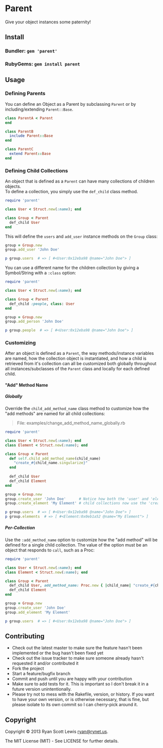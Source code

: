 # Parent

Give your object instances some paternity!

## Install

### Bundler: `gem 'parent'`

### RubyGems: `gem install parent`

## Usage

### Defining Parents

You can define an Object as a Parent by subclassing `Parent` or by including/extending `Parent::Base`.

```ruby
class ParentA < Parent
end

class ParentB
  include Parent::Base
end

class ParentC
  extend Parent::Base
end
```

### Defining Child Collections

An object that is defined as a `Parent` can have many collections of children objects.  
To define a collection, you simply use the `def_child` class method.

```ruby
require 'parent'

class User < Struct.new(:name); end

class Group < Parent
  def_child User
end
```

This will define the `users` and `add_user` instance methods on the `Group` class:

```ruby
group = Group.new
group.add_user 'John Doe'

p group.users  # => [ #<User:0x12eba98 @name="John Doe"> ]
```

You can use a different name for the children collection by giving a Symbol/String with a `:class` option:

```ruby
require 'parent'

class User < Struct.new(:name); end

class Group < Parent
  def_child :people, class: User
end

group = Group.new
group.add_person 'John Doe'

p group.people  # => [ #<User:0x12eba98 @name="John Doe"> ]
```

### Customizing

After an object is defined as a `Parent`, the way methods/instance variables are named, how the collection object is instantiated,
and how a child is retrieved from it's collection can all be customized both globally throughout all instances/subclasses of the `Parent`
class and locally for each defined child.

#### "Add" Method Name

##### Globally

Override the `child_add_method_name` class method to customize how the "add methods" are named for all child collections:

> File: examples/change_add_method_name_globally.rb

```ruby
require 'parent'

class User < Struct.new(:name); end
class Element < Struct.new(:name); end

class Group < Parent
  def self.child_add_method_name(child_name)
    "create_#{child_name.singularize}"
  end
  
  def_child User
  def_child Element
end

group = Group.new
group.create_user 'John Doe'      # Notice how both the 'user' and 'element'
group.create_element 'My Element' # child collections now use the 'create_' helper

p group.users  # => [ #<User:0x12eba98 @name="John Doe"> ]
p group.elements  # => [ #<Element:0x0eb1a52 @name="My Element"> ]
```

##### Per-Collection

Use the `:add_method_name` option to customize how the "add method" will be defined for a single child collection.
The value of the option must be an object that responds to `call`, such as a Proc:

```ruby
require 'parent'

class User < Struct.new(:name); end
class Element < Struct.new(:name); end

class Group < Parent
  def_child User, add_method_name: Proc.new { |child_name| "create_#{child_name.singularize}" }
  def_child Element
end

group = Group.new
group.create_user 'John Doe'
group.add_element 'My Element'

p group.users  # => [ #<User:0x12eba98 @name="John Doe"> ]
```

## Contributing

* Check out the latest master to make sure the feature hasn't been implemented or the bug hasn't been fixed yet
* Check out the issue tracker to make sure someone already hasn't requested it and/or contributed it
* Fork the project
* Start a feature/bugfix branch
* Commit and push until you are happy with your contribution
* Make sure to add tests for it. This is important so I don't break it in a future version unintentionally.
* Please try not to mess with the Rakefile, version, or history. If you want to have your own version, or is otherwise necessary, that is fine, but please isolate to its own commit so I can cherry-pick around it.

## Copyright

Copyright © 2013 Ryan Scott Lewis <ryan@rynet.us>.

The MIT License (MIT) - See LICENSE for further details.